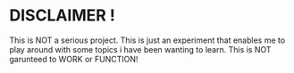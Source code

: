 # DISCLAIMER !
This is NOT a serious project. This is just an experiment that enables me to play around with some topics i have been wanting to learn.
This is NOT garunteed to WORK or FUNCTION!